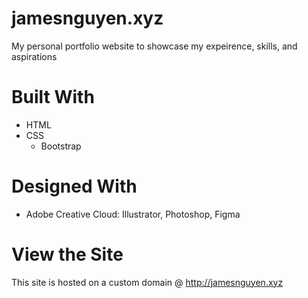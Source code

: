 # jamesnguyen.xyz
My personal portfolio website to showcase my expeirence, skills, and aspirations

# Built With
* HTML
* CSS
  * Bootstrap

# Designed With
* Adobe Creative Cloud: Illustrator, Photoshop, Figma
   
# View the Site
This site is hosted on a custom domain @ http://jamesnguyen.xyz